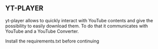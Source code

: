 ## YT-PLAYER

yt-player allows to quickly interact with YouTube contents and give the possibility to easily download them. 
To do that it communicates with YouTube and a YouTube Converter.

Install the requirements.txt before continuing
